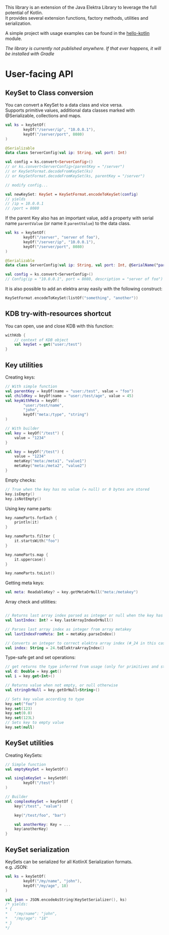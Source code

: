 This library is an extension of the Java Elektra Library to leverage the full potential of Kotlin.  
It provides several extension functions, factory methods, utilities and serialization.

A simple project with usage examples can be found in the [hello-kotlin](../hello-kotlin/src/main/kotlin/HelloElektra.kt) module.

_The library is currently not published anywhere. If that ever happens, it will be installed with Gradle_

# User-facing API

## KeySet to Class conversion

You can convert a KeySet to a data class and vice versa.  
Supports primitive values, additional data classes marked with @Serializable, collections and maps.

```kotlin
val ks = keySetOf(
        keyOf("/server/ip", "10.0.0.1"),
        keyOf("/server/port", 8080)
)

@Serializable
data class ServerConfig(val ip: String, val port: Int)

val config = ks.convert<ServerConfig>()
// or ks.convert<ServerConfig>(parentKey = "/server")
// or KeySetFormat.decodeFromKeySet(ks)
// or KeySetFormat.decodeFromKeySet(ks, parentKey = "/server")

// modify config...

val newKeySet: KeySet = KeySetFormat.encodeToKeySet(config)
// yields
// /ip = 10.0.0.1
// /port = 8080
```

If the parent Key also has an important value, add a property with serial name `parentValue` (or name it `parentValue`) to the data class.

```kotlin
val ks = keySetOf(
        keyOf("/server", "server of foo"),
        keyOf("/server/ip", "10.0.0.1"),
        keyOf("/server/port", 8080)
)

@Serializable
data class ServerConfig(val ip: String, val port: Int, @SerialName("parentValue") val description: String)

val config = ks.convert<ServerConfig>()
// Config(ip = "10.0.0.1", port = 8080, description = "server of foo")
```

It is also possible to add an elektra array easily with the following construct:

```kotlin
KeySetFormat.encodeToKeySet(listOf("something", "another"))
```

## KDB try-with-resources shortcut

You can open, use and close KDB with this function:

```kotlin
withKdb {
    // context of KDB object
    val keySet = get("user:/test")
}
```

## Key utilities

Creating keys:

```kotlin
// With simple function
val parentKey = keyOf(name = "user:/test", value = "foo")
val childKey = keyOf(name = "user:/test/age", value = 45)
val keyWithMeta = keyOf(
        "user:/test/name",
        "john",
        keyOf("meta:/type", "string")
)

// With builder
val key = keyOf("/test") {
    value = "1234"
}

val key = keyOf("/test") {
    value = "1234"
    metaKey("meta:/meta1", "value1")
    metaKey("meta:/meta2", "value2")
}
```

Empty checks:

```kotlin
// True when the key has no value (= null) or 0 bytes are stored
key.isEmpty()
key.isNotEmpty()
```

Using key name parts:

```kotlin
key.nameParts.forEach {
    println(it)
}

key.nameParts.filter {
    it.startsWith("foo")
}

key.nameParts.map {
    it.uppercase()
}

key.nameParts.toList()
```

Getting meta keys:

```kotlin
val meta: ReadableKey? = key.getMetaOrNull("meta:/metakey")
```

Array check and utilities:

```kotlin

// Returns last array index parsed as integer or null when the key has no array metakey
val lastIndex: Int? = key.lastArrayIndexOrNull()

// Parses last array index as integer from array metakey
val lastIndexFromMeta: Int = metaKey.parseIndex()

// Converts an integer to correct elektra array index (#_24 in this case)
val index: String = 24.toElektraArrayIndex()
```

Type-safe get and set operations:

```kotlin
// get returns the type inferred from usage (only for primitives and strings)
val d: Double = key.get()
val i = key.get<Int>()

// Returns value when not empty, or null otherwise
val stringOrNull = key.getOrNull<String>()

// Sets key value according to type
key.set("foo")
key.set(123)
key.set(0.0)
key.set(123L)
// Sets key to empty value
key.set(null)
```

## KeySet utilities

Creating KeySets:

```kotlin
// Simple function
val emptyKeySet = keySetOf()

val singleKeySet = keySetOf(
        keyOf("/test")
)

// Builder
val complexKeySet = keySetOf {
    key("/test", "value")

    key("/test/foo", "bar")

    val anotherKey: Key = ...
    key(anotherKey)
}
```

## KeySet serialization

KeySets can be serialized for all KotlinX Serialization formats.  
e.g. JSON:

```kotlin
val ks = keySetOf(
        keyOf("/my/name", "john"),
        keyOf("/my/age", 18)
)

val json = JSON.encodeAsString(KeySetSerializer(), ks)
/* yields:
* {
*   "/my/name": "john",
*   "/my/age": "18"
* }
*/
```
